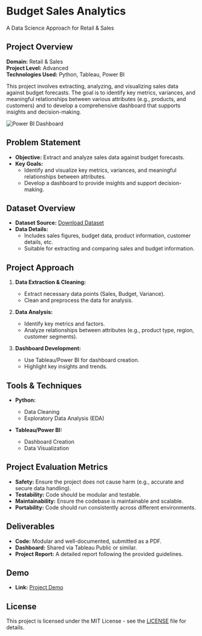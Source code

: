 # Budget Sales Analytics

A Data Science Approach for Retail & Sales

## Project Overview

**Domain:** Retail & Sales  
**Project Level:** Advanced  
**Technologies Used:** Python, Tableau, Power BI

This project involves extracting, analyzing, and visualizing sales data against budget forecasts. The goal is to identify key metrics, variances, and meaningful relationships between various attributes (e.g., products, and customers) and to develop a comprehensive dashboard that supports insights and decision-making.

![Power BI Dashboard](https://github.com/tanayaharley/Budget-Sales-Analytics/issues/1#issue-2495321171)

## Problem Statement

- **Objective:** Extract and analyze sales data against budget forecasts.
- **Key Goals:**
  - Identify and visualize key metrics, variances, and meaningful relationships between attributes.
  - Develop a dashboard to provide insights and support decision-making.

## Dataset Overview

- **Dataset Source:** [Download Dataset](https://drive.google.com/file/d/1-frhqjoqohwOIO1zPxtuffqSmVF5LFYp/view?usp=share_link)
- **Data Details:**
  - Includes sales figures, budget data, product information, customer details, etc.
  - Suitable for extracting and comparing sales and budget information.

## Project Approach

1. **Data Extraction & Cleaning:**
   - Extract necessary data points (Sales, Budget, Variance).
   - Clean and preprocess the data for analysis.

2. **Data Analysis:**
   - Identify key metrics and factors.
   - Analyze relationships between attributes (e.g., product type, region, customer segments).

3. **Dashboard Development:**
   - Use Tableau/Power BI for dashboard creation.
   - Highlight key insights and trends.

## Tools & Techniques

- **Python:**
  - Data Cleaning
  - Exploratory Data Analysis (EDA)
  
- **Tableau/Power BI:**
  - Dashboard Creation
  - Data Visualization

## Project Evaluation Metrics

- **Safety:** Ensure the project does not cause harm (e.g., accurate and secure data handling).
- **Testability:** Code should be modular and testable.
- **Maintainability:** Ensure the codebase is maintainable and scalable.
- **Portability:** Code should run consistently across different environments.

## Deliverables

- **Code:** Modular and well-documented, submitted as a PDF.
- **Dashboard:** Shared via Tableau Public or similar.
- **Project Report:** A detailed report following the provided guidelines.

## Demo

- **Link:** [Project Demo](https://docs.google.com/presentation/d/1dqD3Lg4Ua3NZRFbd5bJfocIBE-xpCIB4/edit?usp=sharing&ouid=100701916007041663694&rtpof=true&sd=true)

## License

This project is licensed under the MIT License - see the [LICENSE](LICENSE) file for details.
